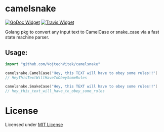 # camelsnake

[![GoDoc Widget]][GoDoc] [![Travis Widget]][Travis]

Golang pkg to convert any input text to CamelCase or snake_case via a fast state machine parser.

## Usage:
```go
import "github.com/VojtechVitek/camelsnake"
```

```go
camelsnake.CamelCase("Hey, this TEXT will have to obey some rules!!")
// HeyThisTextWillHaveToObeySomeRules
```

```go
camelsnake.SnakeCase("Hey, this TEXT will have to obey some rules!!")
// hey_this_text_will_have_to_obey_some_rules
```

# License
Licensed under [MIT License](./LICENSE)

[GoDoc]: https://godoc.org/github.com/VojtechVitek/camelsnake
[GoDoc Widget]: https://godoc.org/github.com/VojtechVitek/camelsnake?status.svg
[Travis]: https://travis-ci.org/VojtechVitek/camelsnake
[Travis Widget]: https://travis-ci.org/VojtechVitek/camelsnake.svg?branch=master
